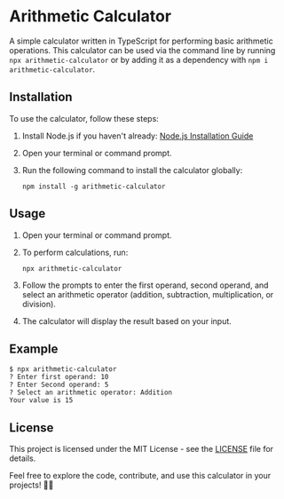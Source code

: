 # Arithmetic Calculator

A simple calculator written in TypeScript for performing basic arithmetic operations. This calculator can be used via the command line by running `npx arithmetic-calculator` or by adding it as a dependency with `npm i arithmetic-calculator`.

## Installation

To use the calculator, follow these steps:

1. Install Node.js if you haven't already: [Node.js Installation Guide](https://nodejs.org/en/download/)

2. Open your terminal or command prompt.

3. Run the following command to install the calculator globally:

   ```
   npm install -g arithmetic-calculator
   ```

## Usage

1. Open your terminal or command prompt.

2. To perform calculations, run:

   ```
   npx arithmetic-calculator
   ```

3. Follow the prompts to enter the first operand, second operand, and select an arithmetic operator (addition, subtraction, multiplication, or division).

4. The calculator will display the result based on your input.

## Example

```
$ npx arithmetic-calculator
? Enter first operand: 10
? Enter Second operand: 5
? Select an arithmetic operator: Addition
Your value is 15
```

## License

This project is licensed under the MIT License - see the [LICENSE](LICENSE) file for details.

Feel free to explore the code, contribute, and use this calculator in your projects! 🚀🔢